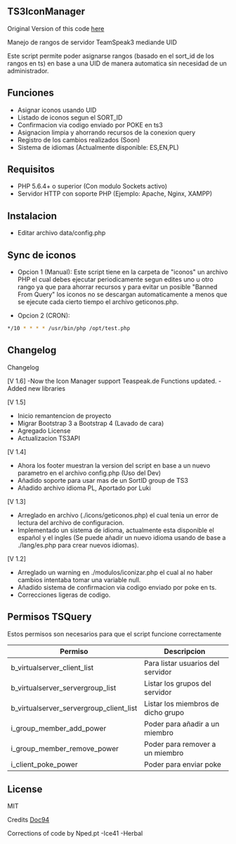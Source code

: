 
## TS3IconManager
Original Version of this code [here](https://github.com/Doc94/TS3IconManager)

Manejo de rangos de servidor TeamSpeak3 mediande UID

Este script permite poder asignarse rangos (basado en el sort_id de los rangos en ts) en base a una UID de manera automatica sin necesidad de un administrador.

## Funciones
- Asignar iconos usando UID
- Listado de iconos segun el SORT_ID
- Confirmacion via codigo enviado por POKE en ts3
- Asignacion limpia y ahorrando recursos de la conexion query
- Registro de los cambios realizados (Soon)
- Sistema de idiomas (Actualmente disponible: ES,EN,PL)

## Requisitos
- PHP 5.6.4+ o superior (Con modulo Sockets activo)
- Servidor HTTP con soporte PHP (Ejemplo: Apache, Nginx, XAMPP)

## Instalacion
- Editar archivo data/config.php

## Sync de iconos
- Opcion 1 (Manual):
Este script tiene en la carpeta de "iconos" un archivo PHP el cual debes ejecutar periodicamente segun edites uno u otro rango ya que para ahorrar recursos y para evitar un posible "Banned From Query" los iconos no se descargan automaticamente a menos que se ejecute cada cierto tiempo el archivo geticonos.php.

- Opcion 2 (CRON):
```sh
*/10 * * * * /usr/bin/php /opt/test.php
```

## Changelog
Changelog

[V 1.6] 
-Now the Icon Manager support Teaspeak.de Functions updated.
-Added new libraries

[V 1.5]
- Inicio remantencion de proyecto
- Migrar Bootstrap 3 a Bootstrap 4 (Lavado de cara)
- Agregado License
- Actualizacion TS3API

[V 1.4]
- Ahora los footer muestran la version del script en base a un nuevo parametro en el archivo config.php (Uso del Dev)
- Añadido soporte para usar mas de un SortID group de TS3
- Añadido archivo idioma PL, Aportado por Luki

[V 1.3]
- Arreglado en archivo (./icons/geticonos.php) el cual tenia un error de lectura del archivo de configuracion.
- Implementado un sistema de idioma, actualmente esta disponible el español y el ingles (Se puede añadir un nuevo idioma usando de base a ./lang/es.php para crear nuevos idiomas).

[V 1.2]
- Arreglado un warning en ./modulos/iconizar.php el cual al no haber cambios intentaba tomar una variable null.
- Añadido sistema de confirmacion via codigo enviado por poke en ts.
- Correcciones ligeras de codigo.

## Permisos TSQuery
Estos permisos son necesarios para que el script funcione correctamente

| Permiso | Descripcion |
| ------ | ------ |
| b_virtualserver_client_list | Para listar usuarios del servidor |
| b_virtualserver_servergroup_list | Listar los grupos del servidor |
| b_virtualserver_servergroup_client_list | Listar los miembros de dicho grupo |
| i_group_member_add_power | Poder para añadir a un miembro |
| i_group_member_remove_power | Poder para remover a un miembro |
| i_client_poke_power | Poder para enviar poke |


License
----

MIT


Credits [Doc94](https://github.com/Doc94/TS3IconManager)


Corrections of code by Nped.pt
-Ice41
-Herbal
